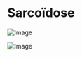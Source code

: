 # Sarcoïdose

![Image](.//media/pneumo/Scan_0109.jpg)

![Image](.//media/pneumo/Scan_0109_verso.jpg)
